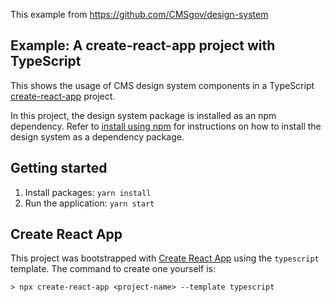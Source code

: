 This example from https://github.com/CMSgov/design-system


## Example: A create-react-app project with TypeScript

This shows the usage of CMS design system components in a TypeScript [create-react-app](https://create-react-app.dev/docs/getting-started/) project.

In this project, the design system package is installed as an npm dependency. Refer to [install using npm](https://design.cms.gov/getting-started/for-developers/#option-1-install-using-npm) for instructions on how to install the design system as a dependency package.

## Getting started

1. Install packages: `yarn install`
1. Run the application: `yarn start`

## Create React App

This project was bootstrapped with [Create React App](https://github.com/facebook/create-react-app) using the `typescript` template. The command to create one yourself is:

```
> npx create-react-app <project-name> --template typescript
```
